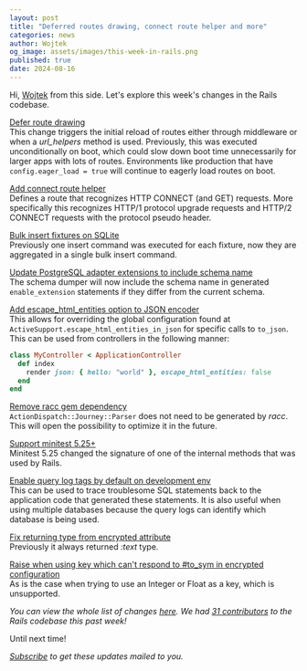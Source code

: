 ```yaml
---
layout: post
title: "Deferred routes drawing, connect route helper and more"
categories: news
author: Wojtek
og_image: assets/images/this-week-in-rails.png
published: true
date: 2024-08-16
---
```


Hi, [Wojtek](https://x.com/morgoth85) from this side. Let's explore this week's changes in the Rails codebase.

[Defer route drawing](https://github.com/rails/rails/pull/52353)  
This change triggers the initial reload of routes either through middleware or when a *url_helpers* method is used.
Previously, this was executed unconditionally on boot, which could slow down boot time unnecessarily for larger apps with lots of routes.
Environments like production that have `config.eager_load = true` will continue to eagerly load routes on boot.

[Add connect route helper](https://github.com/rails/rails/pull/52169)  
Defines a route that recognizes HTTP CONNECT (and GET) requests.
More specifically this recognizes HTTP/1 protocol upgrade requests and HTTP/2 CONNECT requests with the protocol pseudo header.

[Bulk insert fixtures on SQLite](https://github.com/rails/rails/pull/52562)  
Previously one insert command was executed for each fixture, now they are aggregated in a single bulk insert command.

[Update PostgreSQL adapter extensions to include schema name](https://github.com/rails/rails/pull/52313)  
The schema dumper will now include the schema name in generated `enable_extension` statements if they differ from the current schema.

[Add escape_html_entities option to JSON encoder](https://github.com/rails/rails/pull/51272)  
This allows for overriding the global configuration found at `ActiveSupport.escape_html_entities_in_json` for specific calls to `to_json`.
This can be used from controllers in the following manner:
```ruby
class MyController < ApplicationController
  def index
    render json: { hello: "world" }, escape_html_entities: false
  end
end
```

[Remove racc gem dependency](https://github.com/rails/rails/pull/52610)  
`ActionDispatch::Journey::Parser` does not need to be generated by *racc*. This will open the possibility to optimize it in the future.

[Support minitest 5.25+](https://github.com/rails/rails/pull/52609)  
Minitest 5.25 changed the signature of one of the internal methods that was used by Rails.
  
[Enable query log tags by default on development env](https://github.com/rails/rails/pull/51342)  
This can be used to trace troublesome SQL statements back to the application code that generated these statements.
It is also useful when using multiple databases because the query logs can identify which database is being used.

[Fix returning type from encrypted attribute](https://github.com/rails/rails/pull/52247)  
Previously it always returned *:text* type.

[Raise when using key which can't respond to #to_sym in encrypted configuration](https://github.com/rails/rails/pull/51950)  
As is the case when trying to use an Integer or Float as a key, which is unsupported.

_You can view the whole list of changes [here](https://github.com/rails/rails/compare/@%7B2024-08-09%7D...main@%7B2024-08-16%7D)._
_We had [31 contributors](https://contributors.rubyonrails.org/contributors/in-time-window/20240809-20240816) to the Rails codebase this past week!_

Until next time!

_[Subscribe](https://world.hey.com/this.week.in.rails) to get these updates mailed to you._
